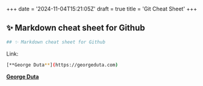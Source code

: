 +++
date = '2024-11-04T15:21:05Z'
draft = true
title = 'Git Cheat Sheet'
+++


## ✨ Markdown cheat sheet for Github
```sh
## ✨ Markdown cheat sheet for Github
```


Link:
```sh
[**George Duta**](https://georgeduta.com)
```
[**George Duta**](https://georgeduta.com)
